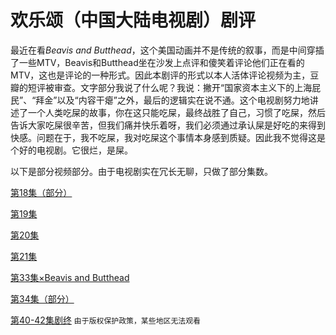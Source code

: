 # 欢乐颂（中国大陆电视剧）剧评

最近在看*Beavis and Butthead*，这个美国动画并不是传统的叙事，而是中间穿插了一些MTV，Beavis和Butthead坐在沙发上点评和傻笑着评论他们正在看的MTV，这也是评论的一种形式。因此本剧评的形式以本人活体评论视频为主，豆瓣的短评被审查。文字部分我说了什么呢？我说：撇开“国家资本主义下的上海屁民”、“拜金”以及“内容干瘪”之外，最后的逻辑实在说不通。这个电视剧努力地讲述了一个人类吃屎的故事，你在这只能吃屎，最终战胜了自己，习惯了吃屎，然后告诉大家吃屎很辛苦，但我们痛并快乐着呀，我们必须通过承认屎是好吃的来得到快感。问题在于，我不吃屎，我对吃屎这个事情本身感到质疑。因此我不觉得这是个好的电视剧。它很烂，是屎。

以下是部分视频部分。由于电视剧实在冗长无聊，只做了部分集数。

[第18集（部分）](https://youtu.be/QKUE-8BZ_uY)

[第19集](https://youtu.be/CfEvb-N56Is)

[第20集](https://youtu.be/alGrwZqh9OU)

[第21集](https://youtu.be/VDn6Zhs9LDs)

[第33集×Beavis and Butthead](https://youtu.be/fVPV0Rxu0Qo)

[第34集（部分）](https://youtu.be/m7a7GSMwq9A)

[第40-42集剧终](https://youtu.be/tYz3rp4qQ7w) `由于版权保护政策，某些地区无法观看`
